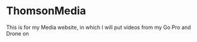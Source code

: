 # ThomsonMedia
This is for my Media website, in which I will put videos from my Go Pro and Drone on
